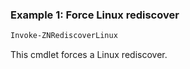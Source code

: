 ### Example 1: Force Linux rediscover
```powershell
Invoke-ZNRediscoverLinux

```

This cmdlet forces a Linux rediscover.